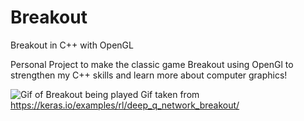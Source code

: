 # Breakout
Breakout in C++ with OpenGL

Personal Project to make the classic game Breakout using OpenGl to strengthen my C++ skills and learn more about computer graphics!

![Gif of Breakout being played](https://i.imgur.com/Z1K6qBQ.gif)
Gif taken from https://keras.io/examples/rl/deep_q_network_breakout/
